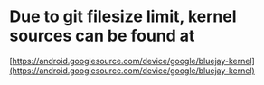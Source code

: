 # Due to git filesize limit, kernel sources can be found at
[https://android.googlesource.com/device/google/bluejay-kernel](https://android.googlesource.com/device/google/bluejay-kernel)

